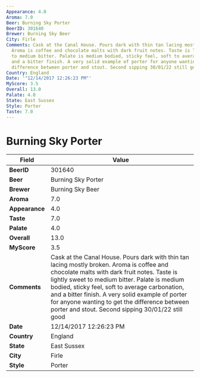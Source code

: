 ```yaml
---
Appearance: 4.0
Aroma: 7.0
Beer: Burning Sky Porter
BeerID: 301640
Brewer: Burning Sky Beer
City: Firle
Comments: Cask at the Canal House. Pours dark with thin tan lacing mostly broken.
  Aroma is coffee and chocolate malts with dark fruit notes. Taste is lightly sweet
  to medium bitter. Palate is medium bodied, sticky feel, soft to average carbonation,
  and a bitter finish. A very solid example of porter for anyone wanting to get the
  difference between porter and stout. Second sipping 30/01/22 still good
Country: England
Date: '"12/14/2017 12:26:23 PM"'
MyScore: 3.5
Overall: 13.0
Palate: 4.0
State: East Sussex
Style: Porter
Taste: 7.0
---
```


# Burning Sky Porter

| Field         | Value |
|---------------|-------|
| **BeerID** | 301640 |
| **Beer** | Burning Sky Porter |
| **Brewer** | Burning Sky Beer |
| **Aroma** | 7.0 |
| **Appearance** | 4.0 |
| **Taste** | 7.0 |
| **Palate** | 4.0 |
| **Overall** | 13.0 |
| **MyScore** | 3.5 |
| **Comments** | Cask at the Canal House. Pours dark with thin tan lacing mostly broken. Aroma is coffee and chocolate malts with dark fruit notes. Taste is lightly sweet to medium bitter. Palate is medium bodied, sticky feel, soft to average carbonation, and a bitter finish. A very solid example of porter for anyone wanting to get the difference between porter and stout. Second sipping 30/01/22 still good |
| **Date** | 12/14/2017 12:26:23 PM |
| **Country** | England |
| **State** | East Sussex |
| **City** | Firle |
| **Style** | Porter |
